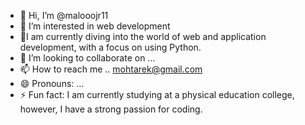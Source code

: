 - 👋 Hi, I’m @malooojr11
- 👀 I’m interested in web development
- 🌱I am currently diving into the world of web and application development, with a focus on using Python.
- 💞️ I’m looking to collaborate on ...
- 📫 How to reach me .. mohtarek@gmail.com
- 😄 Pronouns: ...
- ⚡ Fun fact: I am currently studying at a physical education college, however, I have a strong passion for coding.

<!---
malooojr11/malooojr11 is a ✨ special ✨ repository because its `README.md` (this file) appears on your GitHub profile.
You can click the Preview link to take a look at your changes.
--->
